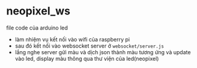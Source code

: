# neopixel_ws

file code của arduino led

- làm nhiệm vụ kết nối vào wifi của raspberry pi
- sau đó kết nối vào websocket server ở `websocket/server.js`
- lắng nghe server gửi màu và dịch json thành màu tương ứng và update vào led, display màu thông qua thư viện của led(neopixel)
